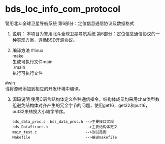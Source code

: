 # bds_loc_info_com_protocol
警用北斗全球卫星导航系统 第6部分：定位信息通信协议及数据格式

1.  说明：
  本项目为警用北斗全球卫星导航系统 第6部分：定位信息通信协议的一种实现方案，遵循BSD开源协议。

2. 编译方法
#linux  
		make      
生成可执行文件main  
		./main   
执行可执行文件  

#win  
请将源码添加到相应的开发环境中编译。

3.  源码说明
使用C语言结构体定义各种通信指令，结构体成员均采用char类型数组避免结构体对齐产生的冗余字节的问题，使用get16，get32和put16，put32来转换大小端字节序。

		bds_data_proc.c  bds_data_proc.h -->主要接口实现  
		bds_DataStruct.h                 -->主要结构体定义  
		main_test.c                      -->测试范例    
		Makefile                         -->编译makefile
